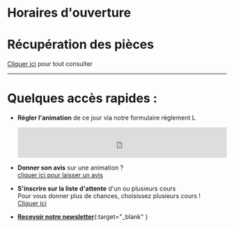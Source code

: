 # Horaires d'ouverture   
# Récupération des pièces
[Cliquer ici](recuperation_pieces) pour tout consulter  

---


# Quelques accès rapides :   

- **Régler l'animation** de ce jour via notre formulaire règlement L  
  <iframe id="haWidget" allowtransparency="true" src="https://www.helloasso.com/associations/fans-de-terre/evenements/reglement-libre/widget-bouton" style="width: 100%; height: 70px; border: none;"></iframe>    
  

- **Donner son avis** sur une animation ?        
  [cliquer ici pour laisser un avis](https://g.page/fansdeterre/review?gm)  

- **S'inscrire sur la liste d'attente** d'un ou plusieurs cours   
  Pour vous donner plus de chances, choisissez plusieurs cours !   
  [Cliquer ici](https://forms.gle/RcWEHegz6js46Y7i8)    
  
- [**Recevoir notre newsletter**](https://docs.google.com/forms/d/e/1FAIpQLScDnAGxa7UlusJ0sVcahW_FnYDXCc4BQsAE5W8vGXzb9_z4pg/viewform?entry.1318731939&entry.625861564&entry.1682638982&entry.1661862399&entry.635975601){:target="_blank" }






